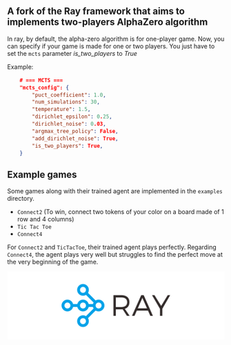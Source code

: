 ## A fork of the Ray framework that aims to implements two-players AlphaZero algorithm

In ray, by default, the alpha-zero algorithm is for one-player game.
Now, you can specify if your game is made for one or two players.
You just have to set the `mcts` parameter *is_two_players* to *True*

Example:
```json
    # === MCTS ===
    "mcts_config": {
        "puct_coefficient": 1.0,
        "num_simulations": 30,
        "temperature": 1.5,
        "dirichlet_epsilon": 0.25,
        "dirichlet_noise": 0.03,
        "argmax_tree_policy": False,
        "add_dirichlet_noise": True,
        "is_two_players": True,
    }
```
## Example games
Some games along with their trained agent are implemented in the `examples` directory.
- `Connect2` (To win, connect two tokens of your color on a board made of 1 row and 4 columns)
- `Tic Tac Toe`
- `Connect4`
  
For `Connect2` and `TicTacToe`, their trained agent plays perfectly.
Regarding `Connect4`, the agent plays very well but struggles to find the perfect move at the very beginning of the game.

![](https://github.com/ray-project/ray/raw/master/doc/source/images/ray_header_logo.png)
